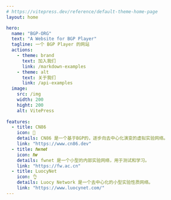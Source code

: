 ```yaml
---
# https://vitepress.dev/reference/default-theme-home-page
layout: home

hero:
  name: "BGP-ORG"
  text: "A Website for BGP Player"
  tagline: 一个 BGP Player 的网站
  actions:
    - theme: brand
      text: 加入我们
      link: /markdown-examples
    - theme: alt
      text: 关于我们
      link: /api-examples
  image:
    src: /img
    width: 200
    hight: 200
    alt: VitePress
    
features:
  - title: CN86
    icon: 🌸 
    details: CN86 是一个基于BGP的，逐步向去中心化演变的虚拟实验网络。
    link: "https://www.cn86.dev"
  - title: 𝒇𝒘𝒏𝒆𝒕
    icon: 𝒇𝒘
    details: fwnet 是一个小型的内部实验网络，用于测试和学习。
    link: "https://fw.ac.cn"
  - title: LuocyNet
    icon: 👌
    details: Luocy Network 是一个去中心化的小型实验性质网络。
    link: "https://www.luocynet.com/"
---
```


